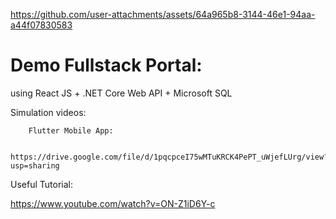 
https://github.com/user-attachments/assets/64a965b8-3144-46e1-94aa-a44f07830583
# Demo Fullstack Portal:

using React JS + .NET Core Web API + Microsoft SQL


Simulation videos:


       
        Flutter Mobile App:
        
        https://drive.google.com/file/d/1pqcpceI75wMTuKRCK4PePT_uWjefLUrg/view?usp=sharing

        





Useful Tutorial:

https://www.youtube.com/watch?v=ON-Z1iD6Y-c
   


